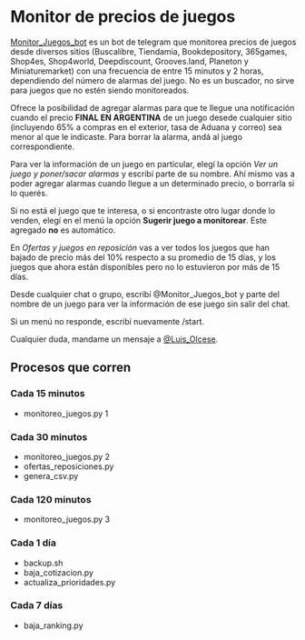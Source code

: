 # Monitor de precios de juegos

[Monitor_Juegos_bot](https://t.me/monitor_juegos_bot) es un bot de telegram que monitorea precios de juegos desde diversos sitios (Buscalibre, Tiendamia, Bookdepository, 365games, Shop4es, Shop4world, Deepdiscount, Grooves.land, Planeton y Miniaturemarket) con una frecuencia de entre 15 minutos y 2 horas, dependiendo del número de alarmas del juego. No es un buscador, no sirve para juegos que no estén siendo monitoreados.

Ofrece la posibilidad de agregar alarmas para que te llegue una notificación cuando el precio **FINAL EN ARGENTINA** de un juego desede cualquier sitio (incluyendo 65% a compras en el exterior, tasa de Aduana y correo) sea menor al que le indicaste. Para borrar la alarma, andá al juego correspondiente.

Para ver la información de un juego en particular, elegí la opción *Ver un juego y poner/sacar alarmas* y escribí parte de su nombre. Ahí mismo vas a poder agregar alarmas cuando llegue a un determinado precio, o borrarla si lo querés.

Si no está el juego que te interesa, o si encontraste otro lugar donde lo venden, elegí en el menú la opción **Sugerir juego a monitorear**. Este agregado **no** es automático.

En *Ofertas y juegos en reposición* vas a ver todos los juegos que han bajado de precio más del 10% respecto a su promedio de 15 días, y los juegos que ahora están disponibles pero no lo estuvieron por más de 15 días.

Desde cualquier chat o grupo, escribí @Monitor_Juegos_bot y parte del nombre de un juego para ver la información de ese juego sin salir del chat.

Si un menú no responde, escribí nuevamente /start.

Cualquier duda, mandame un mensaje a [@Luis_Olcese](https://t.me/Luis_Olcese).

## Procesos que corren

### Cada 15 minutos

- monitoreo_juegos.py 1

### Cada 30 minutos

- monitoreo_juegos.py 2
- ofertas_reposiciones.py
- genera_csv.py

### Cada 120 minutos

- monitoreo_juegos.py 3

### Cada 1 día

- backup.sh
- baja_cotizacion.py
- actualiza_prioridades.py

### Cada 7 días

- baja_ranking.py
